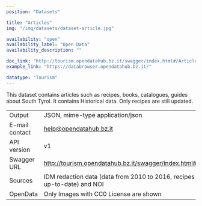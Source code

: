 ```yaml
---
position: "Datasets"

title: "Articles"
img: "/img/datasets/dataset-article.jpg"

availability: "open"
availability_label: "Open Data"
availability_description: ""

doc_link: "http://tourism.opendatahub.bz.it/swagger/index.html#/Article"
example_link: "https://databrowser.opendatahub.bz.it/"

datatype: "Tourism"
---
```


This dataset contains articles such as recipes, books, catalogues, guides about South Tyrol. It contains Historical data. Only recipes are still updated.

|                |                                                                       |
| :------------- | --------------------------------------------------------------------- |
| Output         | JSON, mime-type application/json                                      |
| E-mail contact | help@opendatahub.bz.it                                                |
| API version    | v1                                                                    |
| Swagger URL    | http://tourism.opendatahub.bz.it/swagger/index.html#/Article            |
| Sources        | IDM redaction data (data from 2010 to 2016, recipes still up-to-date) and NOI |
| OpenData       | Only Images with CC0 License are shown                                      |
